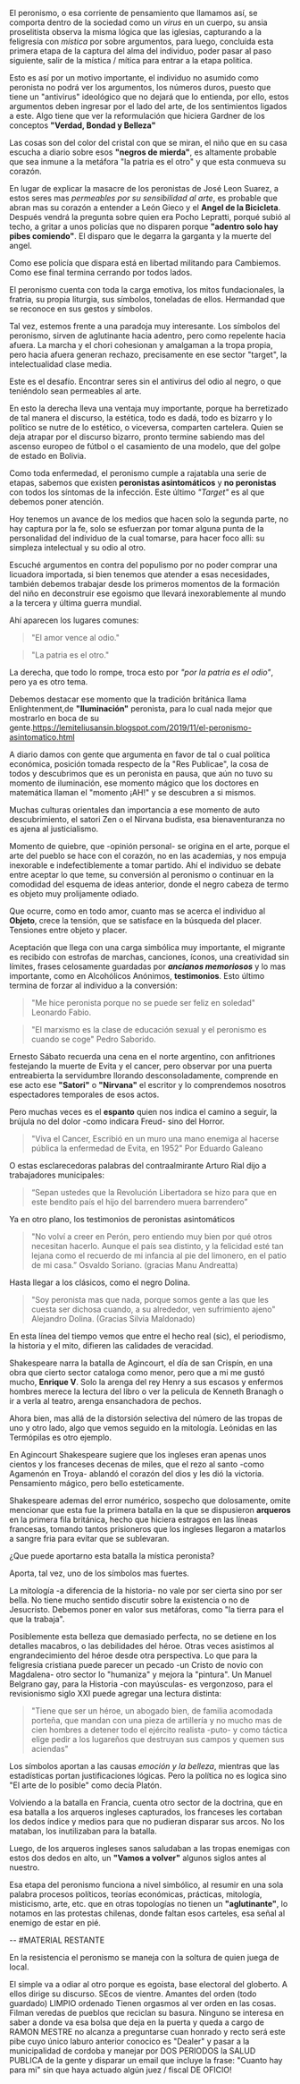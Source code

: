 El peronismo, o esa corriente de pensamiento que llamamos así, se comporta dentro de la sociedad como un *virus* en un cuerpo, su ansia proselitista observa la misma lógica que las iglesias, capturando a la feligresía con *mística* por sobre argumentos, para luego, concluída esta primera etapa de la captura del alma del individuo, poder pasar al paso siguiente, salir de la mística / mítica para entrar a la etapa politica.  

Esto es así por un motivo importante, el individuo no asumido como peronista no podrá ver los argumentos, los números duros, puesto que tiene un "antivirus" ideológico que no dejará que lo entienda, por ello, estos argumentos deben ingresar por el lado del arte, de los sentimientos ligados a este.  Algo tiene que ver la reformulación que hiciera Gardner de los conceptos **"Verdad, Bondad y Belleza"**

Las cosas son del color del cristal con que se miran, el niño que en su casa escucha a diario sobre esos **"negros de mierda"**, es altamente probable que sea inmune a la metáfora "la patria es el otro" y que esta conmueva su corazón.

En lugar de explicar la masacre de los peronistas de José Leon Suarez, a estos seres mas *permeables por su sensibilidad al arte*, es probable que abran mas su corazón a entender a León Gieco y el **Angel de la Bicicleta**.  Después vendrá la pregunta sobre quien era Pocho Lepratti, porqué subió al techo, a gritar a unos policías que no disparen porque **"adentro solo hay pibes comiendo"**.  El disparo que le degarra la garganta y la muerte del angel.

Como ese policía que dispara está en libertad militando para Cambiemos.  Como ese final termina cerrando por todos lados.

El peronismo cuenta con toda la carga emotiva, los mitos fundacionales, la fratria, su propia liturgia, sus símbolos, toneladas de ellos. Hermandad que se reconoce en sus gestos y símbolos.

Tal vez, estemos frente a una paradoja muy interesante.  Los símbolos del peronismo, sirven de aglutinante hacia adentro, pero como repelente hacia afuera.  La marcha y el chori cohesionan y amalgaman a la tropa propia, pero hacia afuera generan rechazo, precisamente en ese sector "target", la intelectualidad clase media.

Este es el desafío.  Encontrar seres sin el antivirus del odio al negro, o que teniéndolo sean permeables al arte.

En esto la derecha lleva una ventaja muy importante, porque ha berretizado de tal manera el discurso, la estética, todo es dadá, todo es bizarro y lo político se nutre de lo estético, o viceversa, comparten cartelera.  Quien se deja atrapar por el discurso bizarro, pronto termine sabiendo mas del ascenso europeo de fútbol o el casamiento de una modelo, que del golpe de estado en Bolivia.

Como toda enfermedad, el peronismo cumple a rajatabla una serie de etapas, sabemos que existen **peronistas asintomáticos** y **no peronistas** con todos los síntomas de la infección.  Este último *"Target"* es al que debemos poner atención. 

Hoy tenemos un avance de los medios que hacen solo la segunda parte, no hay captura por la fe, solo se esfuerzan por tomar alguna punta de la personalidad del individuo de la cual tomarse, para hacer foco alli: su simpleza intelectual y su odio al otro.

Escuché argumentos en contra del populismo por no poder comprar una licuadora importada, si bien tenemos que atender a esas necesidades, también debemos trabajar desde los primeros momentos de la formación del niño en deconstruir ese egoismo que llevará inexorablemente al mundo a la tercera y última guerra mundial.

Ahí aparecen los lugares comunes:

>"El amor vence al odio."

>"La patria es el otro."  

La derecha, que todo lo rompe, troca esto por *"por la patria es el odio"*, pero ya es otro tema.

Debemos destacar ese momento que la tradición británica llama Enlightenment,de **"Iluminación"** peronista, para lo cual nada mejor que mostrarlo en boca de su gente.https://lemiteliusansin.blogspot.com/2019/11/el-peronismo-asintomatico.html

A diario damos con gente que argumenta en favor de tal o cual política económica, posición tomada respecto de ĺa "Res Publicae", la cosa de todos y descubrimos que es un peronista en pausa, que aún no tuvo su momento de iluminación, ese momento mágico que los doctores en matemática llaman el "momento ¡AH!" y se descubren a si mismos.  

Muchas culturas orientales dan importancia a ese momento de auto descubrimiento, el satori Zen o el Nirvana budista, esa bienaventuranza no es ajena al justicialismo.

Momento de quiebre, que -opinión personal- se origina en el arte, porque el arte del pueblo se hace con el corazón, no en las academias, y nos empuja inexorable e indefectiblemente a tomar partido.  Ahí el individuo se debate entre aceptar lo que teme, su conversión al peronismo o continuar en la comodidad del esquema de ideas anterior, donde el negro cabeza de termo es objeto muy prolijamente odiado.

Que ocurre, como en todo amor, cuanto mas se acerca el individuo al **Objeto**, crece la tensión, que se satisface en la búsqueda del placer.  Tensiones entre objeto y placer.

Aceptación que llega con una carga simbólica muy importante, el migrante es recibido con estrofas de marchas, canciones, íconos, una creatividad sin límites, frases celosamente guardadas por ***ancianos memoriosos*** y lo mas importante, como en Alcohólicos Anónimos, **testimonios**.  Esto último termina de forzar al individuo a la conversión:

>"Me hice peronista porque no se puede ser feliz en soledad" Leonardo Fabio.

>"El marxismo es la clase de educación sexual y el peronismo es cuando se coge" Pedro Saborido.

Ernesto Sábato recuerda una cena en el norte argentino, con anfitriones festejando la muerte de Evita y el cancer, pero observar por una puerta entreabierta la servidumbre llorando desconsoladamente, comprende en ese acto ese **"Satori"** o **"Nirvana"** el escritor y lo comprendemos nosotros espectadores temporales de esos actos.

Pero muchas veces es el **espanto** quien nos indica el camino a seguir, la brújula no del dolor -como indicara Freud- sino del Horror.

>"Viva el Cancer, Escribió en un muro una mano enemiga al hacerse pública la enfermedad de Evita, en 1952" Por Eduardo Galeano

O estas esclarecedoras palabras del contraalmirante Arturo Rial dijo a trabajadores municipales: 

>“Sepan ustedes que la Revolución Libertadora se hizo para que en este bendito país el hijo del barrendero muera barrendero”

Ya en otro plano, los testimonios de peronistas asintomáticos

>"No volví a creer en Perón, pero entiendo muy bien por qué otros necesitan hacerlo. Aunque el país sea distinto, y la felicidad esté tan lejana como el recuerdo de mi infancia al pie del limonero, en el patio de mi casa.” Osvaldo Soriano. (gracias Manu Andreatta)

Hasta llegar a los clásicos, como el negro Dolina.

>"Soy peronista mas que nada, porque somos gente a las que les cuesta ser dichosa cuando, a su alrededor, ven sufrimiento ajeno" Alejandro Dolina.  (Gracias Silvia Maldonado)

En esta línea del tiempo vemos que entre el hecho real (sic), el periodismo, la historia y el mito, difieren las calidades de veracidad.

Shakespeare narra la batalla de Agincourt, el día de san Crispín, en una obra que cierto sector cataloga como menor, pero que a mi me gustó mucho, **Enrique V**.  Solo la arenga del rey Henry a sus escasos y enfermos hombres merece la lectura del libro o ver la pelicula de Kenneth Branagh o ir a verla al teatro, arenga ensanchadora de pechos.  

Ahora bien, mas allá de la distorsión selectiva del número de las tropas de uno y otro lado, algo que vemos seguido en la mitología.  Leónidas en las Termópilas es otro ejemplo.

En Agincourt Shakespeare sugiere que los ingleses eran apenas unos cientos y los franceses decenas de miles, que el rezo al santo -como Agamenón en Troya- ablandó el corazón del dios y les dió la victoria.  Pensamiento mágico, pero bello esteticamente.

Shakespeare ademas del error numérico, sospecho que dolosamente, omite mencionar que esta fue la primera batalla en la que se dispusieron **arqueros** en la primera fila británica, hecho que hiciera estragos en las líneas francesas, tomando tantos prisioneros que los ingleses llegaron a matarlos a sangre fria para evitar que se sublevaran.

¿Que puede aportarno esta batalla la mística peronista? 

Aporta, tal vez, uno de los símbolos mas fuertes.

La mitología -a diferencia de la historia- no vale por ser cierta sino por ser bella. No tiene mucho sentido discutir sobre la existencia o no de Jesucristo.  Debemos poner en valor sus metáforas, como "la tierra para el que la trabaja".

Posiblemente esta belleza que demasiado perfecta, no se detiene en los detalles macabros, o las debilidades del héroe.  Otras veces asistimos al engrandecimiento del héroe desde otra perspectiva.  Lo que para la feligresía cristiana puede parecer un pecado -un Cristo de novio con Magdalena- otro sector lo "humaniza" y mejora la "pintura".  Un Manuel Belgrano gay, para la Historia -con mayúsculas- es vergonzoso, para el revisionismo siglo XXI puede agregar una lectura distinta: 

>"Tiene que ser un héroe, un abogado bien, de familia acomodada porteña, que mandan con una pieza de artillería y no mucho mas de cien hombres a detener todo el ejército realista -puto- y como táctica elige pedir a los lugareños que destruyan sus campos y quemen sus aciendas"

Los símbolos aportan a las causas *emoción y la belleza*, mientras que las estadísticas portan justificaciones lógicas.  Pero la política no es logica sino "El arte de lo posible" como decía Platón.

Volviendo a la batalla en Francia, cuenta otro sector de la doctrina, que en esa batalla a los arqueros ingleses capturados, los franceses les cortaban los dedos índice y medios para que no pudieran disparar sus arcos.  No los mataban, los inutilizaban para la batalla.

Luego, de los arqueros ingleses sanos saludaban a las tropas enemigas con estos dos dedos en alto, un **"Vamos a volver"** algunos siglos antes al nuestro.  

Esa etapa del peronismo funciona a nivel simbólico, al resumir en una sola palabra procesos políticos, teorías económicas, prácticas, mitología, misticismo, arte, etc. que en otras topologías no tienen un **"aglutinante"**, lo notamos en las protestas chilenas, donde faltan esos carteles, esa señal al enemigo de estar en pié.  

--
#MATERIAL RESTANTE

En la resistencia el peronismo se maneja con la soltura de quien juega de local.

El simple va a odiar al otro porque es egoista, base electoral del globerto.
A ellos dirige su discurso.
SEcos de vientre.
Amantes del orden (todo guardado)
LIMPIO
ordenado
Tienen orgasmos al ver orden en las cosas.
Filman veredas de pueblos que reciclan su basura.
Ninguno se interesa en saber a donde va esa bolsa que deja en la puerta
y queda a cargo de RAMON MESTRE
no alcanza a preguntarse cuan honrado y recto
será este pibe cuyo único laburo anterior conocico es "Dealer"
y pasar a la municipalidad de cordoba y manejar por DOS PERIODOS 
la SALUD PUBLICA de la gente y disparar un email que incluye la frase:
"Cuanto hay para mi" sin que haya actuado algún juez / fiscal DE OFICIO!
